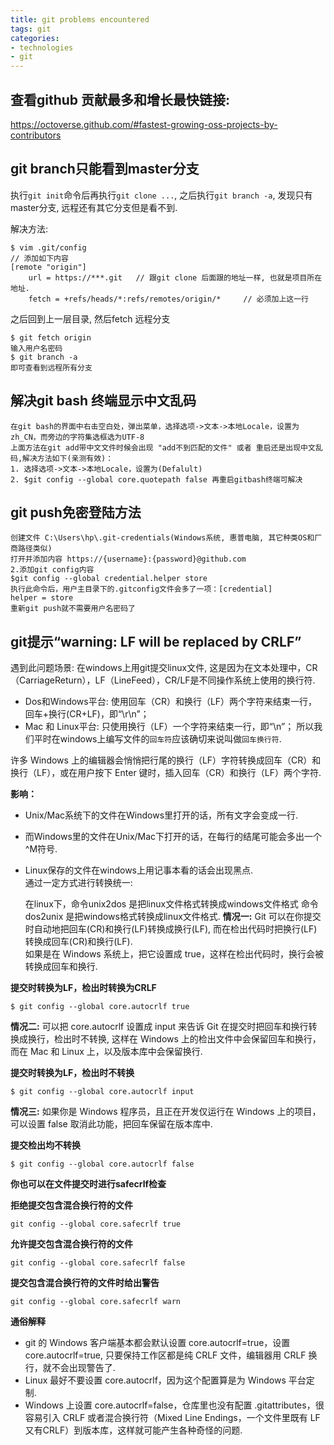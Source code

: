 ```yaml
---
title: git problems encountered
tags: git
categories:
- technologies
- git
---
```


## 查看github 贡献最多和增长最快链接:
https://octoverse.github.com/#fastest-growing-oss-projects-by-contributors

## git branch只能看到master分支
执行`git init`命令后再执行`git clone ...`, 之后执行`git branch -a`, 发现只有master分支, 远程还有其它分支但是看不到.  

解决方法:

	$ vim .git/config
	// 添加如下内容
	[remote "origin"]
		url = https://***.git	// 跟git clone 后面跟的地址一样, 也就是项目所在地址.
		fetch = +refs/heads/*:refs/remotes/origin/*		// 必须加上这一行
之后回到上一层目录, 然后fetch 远程分支

	$ git fetch origin
	输入用户名密码
	$ git branch -a
	即可查看到远程所有分支


## 解决git bash 终端显示中文乱码
	在git bash的界面中右击空白处，弹出菜单，选择选项->文本->本地Locale，设置为zh_CN，而旁边的字符集选框选为UTF-8
	上面方法在git add带中文文件时候会出现 "add不到匹配的文件" 或者 重启还是出现中文乱码,解决方法如下(亲测有效)：
	1. 选择选项->文本->本地Locale，设置为(Defalult)
	2. $git config --global core.quotepath false 再重启gitbash终端可解决

## git push免密登陆方法
	创建文件 C:\Users\hp\.git-credentials(Windows系统, 惠普电脑, 其它种类OS和厂商路径类似)
	打开并添加内容 https://{username}:{password}@github.com
	2.添加git config内容
	$git config --global credential.helper store
	执行此命令后，用户主目录下的.gitconfig文件会多了一项：[credential]
	helper = store
	重新git push就不需要用户名密码了

## git提示“warning: LF will be replaced by CRLF”
遇到此问题场景: 在windows上用git提交linux文件, 这是因为在文本处理中，CR（CarriageReturn），LF（LineFeed），CR/LF是不同操作系统上使用的换行符.

 * Dos和Windows平台: 使用回车（CR）和换行（LF）两个字符来结束一行，回车+换行(CR+LF)，即“\r\n”；
 * Mac 和 Linux平台: 只使用换行（LF）一个字符来结束一行，即“\n”；
所以我们平时在windows上编写文件的`回车符`应该确切来说叫做`回车换行符`.

许多 Windows 上的编辑器会悄悄把行尾的换行（LF）字符转换成回车（CR）和换行（LF），或在用户按下 Enter 键时，插入回车（CR）和换行（LF）两个字符.  

**影响：**
 * Unix/Mac系统下的文件在Windows里打开的话，所有文字会变成一行.  
 * 而Windows里的文件在Unix/Mac下打开的话，在每行的结尾可能会多出一个^M符号.  
 * Linux保存的文件在windows上用记事本看的话会出现黑点.  
通过一定方式进行转换统一:

	在linux下，命令unix2dos 是把linux文件格式转换成windows文件格式
	命令dos2unix 是把windows格式转换成linux文件格式.
**情况一:**
Git 可以在你提交时自动地把回车(CR)和换行(LF)转换成换行(LF), 而在检出代码时把换行(LF)转换成回车(CR)和换行(LF).  
如果是在 Windows 系统上，把它设置成 true，这样在检出代码时，换行会被转换成回车和换行.  

**提交时转换为LF，检出时转换为CRLF**

	$ git config --global core.autocrlf true
**情况二:**
可以把 core.autocrlf 设置成 input 来告诉 Git 在提交时把回车和换行转换成换行，检出时不转换, 这样在 Windows 上的检出文件中会保留回车和换行，而在 Mac 和 Linux 上，以及版本库中会保留换行.  

**提交时转换为LF，检出时不转换**

	$ git config --global core.autocrlf input
**情况三:**
如果你是 Windows 程序员，且正在开发仅运行在 Windows 上的项目，可以设置 false 取消此功能，把回车保留在版本库中.  

**提交检出均不转换**

	$ git config --global core.autocrlf false
**你也可以在文件提交时进行safecrlf检查**

**拒绝提交包含混合换行符的文件**

	git config --global core.safecrlf true   

**允许提交包含混合换行符的文件**

	git config --global core.safecrlf false   

**提交包含混合换行符的文件时给出警告**

	git config --global core.safecrlf warn
**通俗解释**
 * git 的 Windows 客户端基本都会默认设置 core.autocrlf=true，设置core.autocrlf=true, 只要保持工作区都是纯 CRLF 文件，编辑器用 CRLF 换行，就不会出现警告了.  
 * Linux 最好不要设置 core.autocrlf，因为这个配置算是为 Windows 平台定制.  
 * Windows 上设置 core.autocrlf=false，仓库里也没有配置 .gitattributes，很容易引入 CRLF 或者混合换行符（Mixed Line Endings，一个文件里既有 LF 又有CRLF）到版本库，这样就可能产生各种奇怪的问题.  





